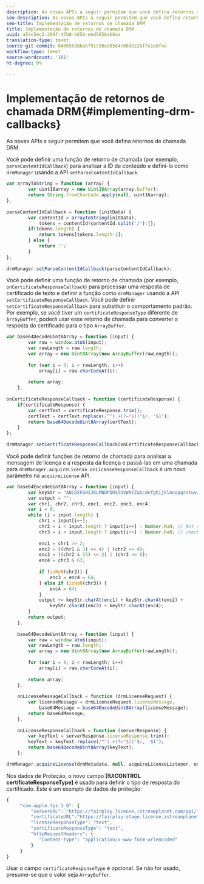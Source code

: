 ```yaml
---
description: As novas APIs a seguir permitem que você defina retornos de chamada DRM.
seo-description: As novas APIs a seguir permitem que você defina retornos de chamada DRM.
seo-title: Implementação de retornos de chamada DRM
title: Implementação de retornos de chamada DRM
uuid: a54c5ec2-299f-47b0-b65b-eed5656ab6aa
translation-type: tm+mt
source-git-commit: 040655d8ba5f91c98ed0584c08db226ffe1e0f4e
workflow-type: tm+mt
source-wordcount: '181'
ht-degree: 0%

---
```



# Implementação de retornos de chamada DRM{#implementing-drm-callbacks}

As novas APIs a seguir permitem que você defina retornos de chamada DRM.

<!--<a id="section_1090BFDB2C1D4EA4AAC9F9A6EC9DCD51"></a>-->

Você pode definir uma função de retorno de chamada (por exemplo, `parseContentIdCallback`) para analisar a ID de conteúdo e defini-la como `drmManager` usando a API `setParseContentIdCallback`.

```js
var arrayToString = function (array) { 
        var uint16array = new Uint16Array(array.buffer); 
        return String.fromCharCode.apply(null, uint16array); 
}, 
  
parseContentIdCallback = function (initData) { 
        var contentId = arrayToString(initData), 
            tokens = contentId?contentId.split('/'):[]; 
        if(tokens.length) { 
            return tokens[tokens.length-1]; 
        } else { 
            return ''; 
        } 
}; 
   
drmManager.setParseContentIdCallback(parseContentIdCallback);
```

<!--<a id="section_1E082B428EA74D9CA11C052158A83947"></a>-->

Você pode definir uma função de retorno de chamada (por exemplo, `onCertificateResponseCallback`) para processar uma resposta de certificado de texto e definir a função como `drmManager` usando a API `setCertificateResponseCallback`. Você pode definir `setCertificateResponseCallback` para substituir o comportamento padrão. Por exemplo, se você tiver um `certificateResponseType` diferente de `ArrayBuffer`, poderá usar esse retorno de chamada para converter a resposta do certificado para o tipo `ArrayBuffer`.

```js
var base64DecodeUint8Array = function (input) { 
        var raw = window.atob(input); 
        var rawLength = raw.length; 
        var array = new Uint8Array(new ArrayBuffer(rawLength)); 
 
        for (var i = 0; i < rawLength; i++) 
            array[i] = raw.charCodeAt(i); 
 
        return array; 
    }, 
  
onCertificateResponseCallback = function (certificateResponse) { 
    if(certificateResponse) { 
        var certText = certificateResponse.trim(); 
        certText = certText.replace(/^"(.+(?="$))"$/, '$1'); 
        return base64DecodeUint8Array(certText); 
    } 
}; 
  
drmManager.setCertificateResponseCallback(onCertificateResponseCallback);
```

<!--<a id="section_4DCC1B3ABCED484EB5340A558C9A770A"></a>-->

Você pode definir funções de retorno de chamada para analisar a mensagem de licença e a resposta da licença e passá-las em uma chamada para `drmManager.acquireLicense`. `onLicenseResponseCallback` é um novo parâmetro na  `acquireLicense` API.

```js
var base64EncodeUint8Array = function (input) { 
        var keyStr = "ABCDEFGHIJKLMNOPQRSTUVWXYZabcdefghijklmnopqrstuvwxyz0123456789+/="; 
        var output = ""; 
        var chr1, chr2, chr3, enc1, enc2, enc3, enc4; 
        var i = 0; 
        while (i < input.length) { 
            chr1 = input[i++]; 
            chr2 = i < input.length ? input[i++] : Number.NaN; // Not sure if the index 
            chr3 = i < input.length ? input[i++] : Number.NaN; // checks are needed here 
  
            enc1 = chr1 >> 2; 
            enc2 = ((chr1 & 3) << 4) | (chr2 >> 4); 
            enc3 = ((chr2 & 15) << 2) | (chr3 >> 6); 
            enc4 = chr3 & 63; 
  
            if (isNaN(chr2)) { 
                enc3 = enc4 = 64; 
            } else if (isNaN(chr3)) { 
                enc4 = 64; 
            } 
            output += keyStr.charAt(enc1) + keyStr.charAt(enc2) + 
                keyStr.charAt(enc3) + keyStr.charAt(enc4); 
        } 
        return output; 
    }, 
  
    base64DecodeUint8Array = function (input) { 
        var raw = window.atob(input); 
        var rawLength = raw.length; 
        var array = new Uint8Array(new ArrayBuffer(rawLength)); 
  
        for (var i = 0; i < rawLength; i++) 
            array[i] = raw.charCodeAt(i); 
  
        return array; 
    }, 
  
    onLicenseMessageCallback = function (drmLicenseRequest) { 
        var licenseMessage = drmLicenseRequest.licenseMessage, 
            base64Message = base64EncodeUint8Array(licenseMessage); 
        return base64Message; 
    }, 
  
    onLicenseResponseCallback = function (serverResponse) { 
        var keyText = serverResponse.licenseResponse.trim(); 
        keyText = keyText.replace(/^"(.+(?="$))"$/, '$1'); 
        return base64DecodeUint8Array(keyText); 
    };

drmManager.acquireLicense(drmMetadata, null, acquireLicenseListener, onLicenseMessageCallback, onLicenseResponseCallback);
```

Nos dados de Proteção, o novo campo **[!UICONTROL certificateResponseType]** é usado para definir o tipo de resposta do certificado. Este é um exemplo de dados de proteção:

```js
{ 
     "com.apple.fps.1_0": { 
         "serverURL": "https://fairplay.license.istreamplanet.com/api/license/9d3ed760-3ba9-4042-b4a4-07e0d8069200", 
         "certificateURL":"https://fairplay-stage.license.istreamplanet.com/api/AppCert/9d3ed760-3ba9-4042-b4a4-07e0d8069200", 
         "licenseResponseType": "text", 
         "certificateResponseType": "text", 
         "httpRequestHeaders": { 
            "Content-type": "application/x-www-form-urlencoded" 
         } 
     } 
}
```

Usar o campo `certificateResponseType` é opcional. Se não for usado, presume-se que o valor seja `ArrayBuffer`.
